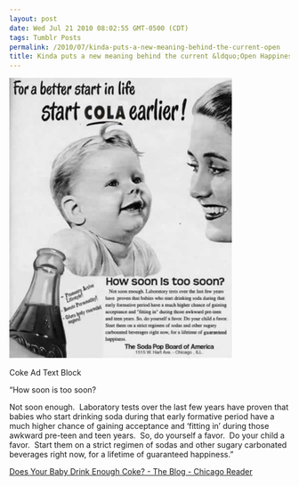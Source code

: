 ```yaml
---
layout: post
date: Wed Jul 21 2010 08:02:55 GMT-0500 (CDT)
tags: Tumblr Posts
permalink: /2010/07/kinda-puts-a-new-meaning-behind-the-current-open
title: Kinda puts a new meaning behind the current &ldquo;Open Happiness&rdquo; slogan&hellip;
---
```


![](/public/assets/tumblr/tumblr_l5ws8v9vHC1qa4klho1_400.jpg)

Coke Ad Text Block

“How soon is too soon? 

Not soon enough.  Laboratory tests over the last few years have proven that babies who start drinking soda during that early formative period have a much higher chance of gaining acceptance and ‘fitting in’ during those awkward pre-teen and teen years.  So, do yourself a favor.  Do your child a favor.  Start them on a strict regimen of sodas and other sugary carbonated beverages right now, for a lifetime of guaranteed happiness.”

[Does Your Baby Drink Enough Coke? - The Blog - Chicago Reader](http://www.chicagoreader.com/TheBlog/archives/2010/07/20/does-your-baby-drink-enough-coke)
